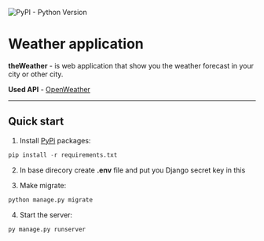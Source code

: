 ![PyPI - Python Version](https://img.shields.io/pypi/pyversions/django)
# Weather application
 __theWeather__ - is web application that show you the weather forecast in your city or other city.

 __Used API__ - [OpenWeather](https://openweathermap.org/api)
 ___
## Quick start
1. Install [PyPi](https://pypi.org/) packages:

```python
pip install -r requirements.txt
```
2. In base direcory create __.env__ file and put you Django secret key in this

3. Make migrate:
```python
python manage.py migrate
```

4. Start the server:
```python
py manage.py runserver
```
